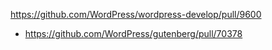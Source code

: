 https://github.com/WordPress/wordpress-develop/pull/9600

* https://github.com/WordPress/gutenberg/pull/70378